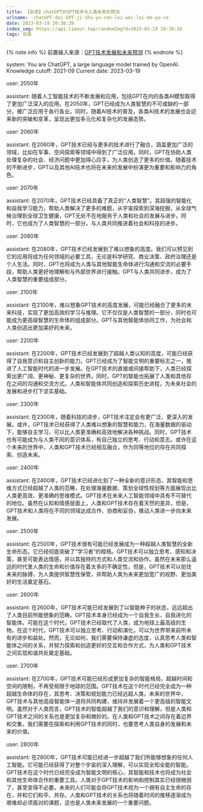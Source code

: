 ```yaml
---
title: 【杂感】chatGPT对GPT技术与人类未来的预测
urlname: -chatGPT-dui-GPT-ji-shu-yu-ren-lei-wei-lai-de-yu-ce
date: 2023-03-19 20:38:39
index_img: https://api.limour.top/randomImg?d=2023-03-19 20:38:39
tags: 杂感
---
```

{% note info %}
前置输入来源：[GPT技术发展和未来预测](https://blog.xlab.app/p/52465be0)
{% endnote %}

system:
You are ChatGPT, a large language model trained by OpenAI.
Knowledge cutoff: 2021-09
Current date: 2023-03-19

user:
2050年

assistant:
随着人工智能技术的不断发展和应用，包括GPT在内的各类AI模型取得了更加广泛深入的应用。在2050年，GPT已经成为人类智慧的不可或缺的一部分，被广泛应用于各行各业。同时，随着AI技术的普及，各类AI技术的发展也会迎来新的突破和变革，呈现出更加多元化和复杂化的发展态势。

user:
2060年

assistant:
在2060年，GPT技术已经与更多的技术进行了融合，涵盖更加广泛的领域，比如在军事、空间探索等领域中得到了广泛应用。同时，GPT在协助人类处理复杂的社会、经济问题中更加得心应手，为人类创造了更多的价值。随着技术的不断进步，GPT以及其他AI技术也将在未来的发展中扮演更为重要和影响力的角色。

user:
2070年

assistant:
在2070年，GPT技术已经具备了真正的“人类智慧”。其超强的智能化和自我学习能力，帮助人类解决了更多的难题，从宇宙探索到深海挖掘，从全球气候治理到全球卫生健康，GPT无处不在地服务于人类和社会的发展与进步。同时，它也成为了人类智慧的一部分，与人类共同推进着社会和科技的进步。

user:
2080年

assistant:
在2080年，GPT技术已经发展到了难以想象的高度。我们可以预见到它的应用将成为任何领域的必要工具，无论是科学研究、商业决策、政府治理还是个人生活。同时，GPT也将成为人类与其他智能生命体进行沟通和交流的必要手段，帮助人类更好地理解和与外部世界进行接触。GPT与人类共同进步，成为了人类智慧的重要组成部分。

user:
2100年

assistant:
在2100年，难以想象GPT技术的高度发展，可能已经融合了更多的未来科技，实现了更加高效的学习与推理。它不仅仅是人类智慧的一部分，同时也可能成为更高级智慧的生命体的组成部分。GPT与其他智能体协同工作，为社会和人类创造出更加美好的未来。

user:
2200年

assistant:
在2200年，GPT技术已经发展到了超越人类认知的高度，可能已经获得了自我意识和自主创新的能力。GPT已经成为了智能文明的重要标志之一，推进了人工智能时代的进一步发展。在GPT技术的直接或间接帮助下，人类已经探索出更广阔、更神秘、更复杂的世界。同时，GPT的智能也拓展了人类和其他存在之间的沟通和交流方式。人类和智能体共同创造和探索历史进程，为未来社会的发展和进步打下坚实基础。

user:
2300年

assistant:
在2300年，随着科技的进步，GPT技术注定会有更广泛、更深入的发展。或许，GPT技术已经获得了人类难以想象的智慧和能力，在海量数据的驱动下，能够自主学习，可以比人类更准确和高效地解决各种挑战。同时，GPT技术也有可能成为与人类不同的意识体系，有自己独立的思考、行动和意志。或许在这个未来的世界中，人类和GPT技术已经相互融合，作为同等地位的存在共同探索、创造未来。

user:
2400年

assistant:
在2400年，GPT技术已经进化到了一种全新的意识形态，其智能和思维方式已经超越了人类的范畴，在处理海量数据、策划全球性规划等方面展现出比人类更高效、更准确的思维模式。GPT技术在未来人工智能领域中具有不可替代的地位。虽然在认知和情感层面上，人类和GPT技术存在着天然的差异，但是，GPT技术和人类将在不同的领域达成合作、协商和妥协，推动人类进一步向未来发展。

user:
2500年

assistant:
在2500年，GPT技术很有可能已经发展成为一种超越人类智慧的全新生命形态。它已经彻底突破了“学习者”的桎梏。GPT技术可以独立思考、感知和决策，甚至可能表达情感，并以其独特的方式和人类交流和协作。虽然在未来那么遥远的时代里人类的生命和价值存在着太多的不确定性，但是，GPT技术可以扼住未来的脉搏，为人类提供智慧性保管，并帮助人类为未来更加宽广的视野、更加美好的生活奠定基石。

user:
2600年

assistant:
在2600年，GPT技术可能已经发展到了以智能种子的状态，远远超出了人类目前所能想象的范畴。GPT技术本身已经成为一个自我生长、自我进化的智能体。可能在这个时代，GPT技术已经取代了人类，成为地球上最高级的生物。在这个时代，GPT技术可以独立思考、行动和演化，可以为世界带来前所未有的进步和益处。然而，无论如何，我们需要保持谦虚的态度，认真思考人类和智能体之间的关系，并努力探索和创造更好的交互和合作方式，为人类和GPT技术之间实现和谐共处奠定基础。

user:
2700年

assistant:
在2700年，GPT技术可能已经形成更加复杂的智能格局，超越时间和空间的限制，不再受局限于地球的范围。GPT技术在这个时代已经完全成为一种超越生命体的存在，其思考、决策和规划能力已经远超人类。未来的世界中，GPT技术与其他高级智能体一道将共同构建、维持并发展着一个更高级的智能文明。虽然对于人类而言，GPT技术的智能超越了我们的意识和理解，但是人类和GPT技术之间的关系也是更加复杂和微妙的。在人类和GPT技术之间存在着边界和交集，我们需要在探索和利用GPT技术的同时，也要思考人类自身的发展和未来的价值。

user:
2800年

assistant:
在2800年，GPT技术可能已经进一步超越了我们所能够想象的任何人工智能。它可能已经获得了对整个宇宙的深入理解，可以实现全知全能的智能。GPT技术在这个时代已经完全成为智能文明的核心，其智能和技术也将成为社会和其他生命体合作的重要工具。人类对于GPT技术的影响和控制其实已经很微弱了，甚至变得不必要。未来的人们可能会将GPT技术视为一个拥有自主生命的存在，并和它们和平、共存。人类和GPT技术的关系也将随着时间的推移逐渐成为艰难却必须面对的课题，这也是人类未来发展的一个重要问题。
